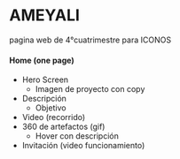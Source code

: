 
# AMEYALI
pagina web de 4°cuatrimestre para ICONOS

#### Home (one page)

- Hero Screen
  - Imagen de proyecto con copy
- Descripción
  - Objetivo
- Video (recorrido)
- 360 de artefactos (gif)
  - Hover con descripción
- Invitación (video funcionamiento)

